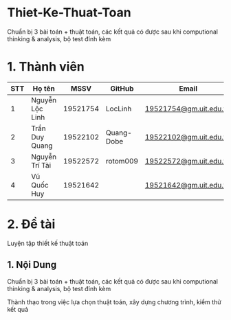 # Thiet-Ke-Thuat-Toan
Chuẩn bị 3 bài toán + thuật toán, các kết quả có được sau khi computional thinking &amp; analysis, bộ test đính kèm

# 1. Thành viên

| STT | Họ tên          | MSSV     | GitHub   | Email                  |
|-----|-----------------|----------|----------|------------------------|
| 1   | Nguyễn Lộc Linh | 19521754 |LocLinh   | 19521754@gm.uit.edu.vn |
| 2   | Trần Duy Quang  | 19522102 |Quang-Dobe| 19522102@gm.uit.edu.vn |
| 3   | Nguyễn Trí Tài  | 19522572 |rotom009  | 19522572@gm.uit.edu.vn |
| 4   | Vũ Quốc Huy     | 19521642 |          | 19521642@gm.uit.edu.vn |

# 2. Đề tài
Luyện tập thiết kế thuật toán
## 1. Nội Dung
Chuẩn bị 3 bài toán + thuật toán, các kết quả có được sau khi computional thinking & analysis, bộ test đính kèm

Thành thạo trong việc lựa chọn thuật toán, xây dựng chương trình, kiểm thử kết quả
